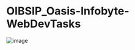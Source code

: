 # OIBSIP_Oasis-Infobyte-WebDevTasks
![image](https://user-images.githubusercontent.com/107629085/212752966-2ae6f45c-f45d-4e45-9f61-9449fe83e458.png)
